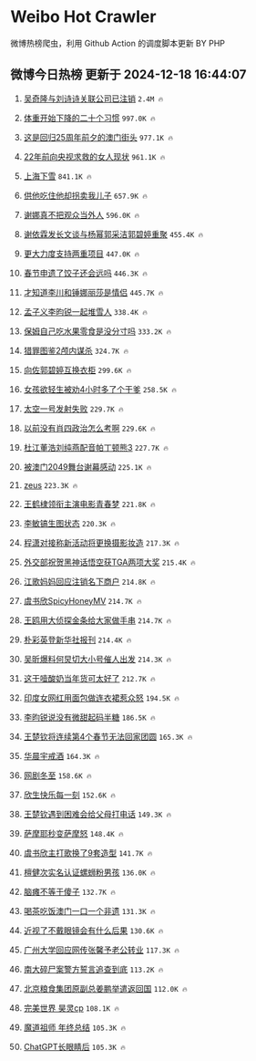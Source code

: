 # Weibo Hot Crawler 



微博热榜爬虫，利用 Github Action 的调度脚本更新 BY PHP 


## 微博今日热榜 更新于 2024-12-18 16:44:07 
1. [吴奇隆与刘诗诗关联公司已注销](https://s.weibo.com/weibo?q=%23%E5%90%B4%E5%A5%87%E9%9A%86%E4%B8%8E%E5%88%98%E8%AF%97%E8%AF%97%E5%85%B3%E8%81%94%E5%85%AC%E5%8F%B8%E5%B7%B2%E6%B3%A8%E9%94%80%23&t=31&band_rank=1&Refer=top) `2.4M 🔥` 

1. [体重开始下降的二十个习惯](https://s.weibo.com/weibo?q=%23%E4%BD%93%E9%87%8D%E5%BC%80%E5%A7%8B%E4%B8%8B%E9%99%8D%E7%9A%84%E4%BA%8C%E5%8D%81%E4%B8%AA%E4%B9%A0%E6%83%AF%23&t=31&band_rank=2&Refer=top) `997.0K 🔥` 

1. [这是回归25周年前夕的澳门街头](https://s.weibo.com/weibo?q=%23%E8%BF%99%E6%98%AF%E5%9B%9E%E5%BD%9225%E5%91%A8%E5%B9%B4%E5%89%8D%E5%A4%95%E7%9A%84%E6%BE%B3%E9%97%A8%E8%A1%97%E5%A4%B4%23&t=31&band_rank=3&Refer=top) `977.1K 🔥` 

1. [22年前向央视求救的女人现状](https://s.weibo.com/weibo?q=%2322%E5%B9%B4%E5%89%8D%E5%90%91%E5%A4%AE%E8%A7%86%E6%B1%82%E6%95%91%E7%9A%84%E5%A5%B3%E4%BA%BA%E7%8E%B0%E7%8A%B6%23&t=31&band_rank=4&Refer=top) `961.1K 🔥` 

1. [上海下雪](https://s.weibo.com/weibo?q=%E4%B8%8A%E6%B5%B7%E4%B8%8B%E9%9B%AA&t=31&band_rank=5&Refer=top) `841.1K 🔥` 

1. [供他吃住他却拐卖我儿子](https://s.weibo.com/weibo?q=%23%E4%BE%9B%E4%BB%96%E5%90%83%E4%BD%8F%E4%BB%96%E5%8D%B4%E6%8B%90%E5%8D%96%E6%88%91%E5%84%BF%E5%AD%90%23&t=31&band_rank=6&Refer=top) `657.9K 🔥` 

1. [谢娜真不把观众当外人](https://s.weibo.com/weibo?q=%E8%B0%A2%E5%A8%9C%E7%9C%9F%E4%B8%8D%E6%8A%8A%E8%A7%82%E4%BC%97%E5%BD%93%E5%A4%96%E4%BA%BA&t=31&band_rank=7&Refer=top) `596.0K 🔥` 

1. [谢依霖发长文谈与杨幂郭采洁郭碧婷重聚](https://s.weibo.com/weibo?q=%23%E8%B0%A2%E4%BE%9D%E9%9C%96%E5%8F%91%E9%95%BF%E6%96%87%E8%B0%88%E4%B8%8E%E6%9D%A8%E5%B9%82%E9%83%AD%E9%87%87%E6%B4%81%E9%83%AD%E7%A2%A7%E5%A9%B7%E9%87%8D%E8%81%9A%23&t=31&band_rank=8&Refer=top) `455.4K 🔥` 

1. [更大力度支持两重项目](https://s.weibo.com/weibo?q=%23%E6%9B%B4%E5%A4%A7%E5%8A%9B%E5%BA%A6%E6%94%AF%E6%8C%81%E4%B8%A4%E9%87%8D%E9%A1%B9%E7%9B%AE%23&t=31&band_rank=9&Refer=top) `447.0K 🔥` 

1. [春节申遗了饺子还会远吗](https://s.weibo.com/weibo?q=%23%E6%98%A5%E8%8A%82%E7%94%B3%E9%81%97%E4%BA%86%E9%A5%BA%E5%AD%90%E8%BF%98%E4%BC%9A%E8%BF%9C%E5%90%97%23&t=31&band_rank=10&Refer=top) `446.3K 🔥` 

1. [才知道李川和锤娜丽莎是情侣](https://s.weibo.com/weibo?q=%E6%89%8D%E7%9F%A5%E9%81%93%E6%9D%8E%E5%B7%9D%E5%92%8C%E9%94%A4%E5%A8%9C%E4%B8%BD%E8%8E%8E%E6%98%AF%E6%83%85%E4%BE%A3&t=31&band_rank=11&Refer=top) `445.7K 🔥` 

1. [孟子义李昀锐一起堆雪人](https://s.weibo.com/weibo?q=%23%E5%AD%9F%E5%AD%90%E4%B9%89%E6%9D%8E%E6%98%80%E9%94%90%E4%B8%80%E8%B5%B7%E5%A0%86%E9%9B%AA%E4%BA%BA%23&t=31&band_rank=12&Refer=top) `338.4K 🔥` 

1. [保姆自己吃水果零食是没分寸吗](https://s.weibo.com/weibo?q=%23%E4%BF%9D%E5%A7%86%E8%87%AA%E5%B7%B1%E5%90%83%E6%B0%B4%E6%9E%9C%E9%9B%B6%E9%A3%9F%E6%98%AF%E6%B2%A1%E5%88%86%E5%AF%B8%E5%90%97%23&t=31&band_rank=13&Refer=top) `333.2K 🔥` 

1. [猎罪图鉴2颅内谋杀](https://s.weibo.com/weibo?q=%23%E7%8C%8E%E7%BD%AA%E5%9B%BE%E9%89%B42%E9%A2%85%E5%86%85%E8%B0%8B%E6%9D%80%23&t=31&band_rank=14&Refer=top) `324.7K 🔥` 

1. [向佐郭碧婷互换衣柜](https://s.weibo.com/weibo?q=%E5%90%91%E4%BD%90%E9%83%AD%E7%A2%A7%E5%A9%B7%E4%BA%92%E6%8D%A2%E8%A1%A3%E6%9F%9C&t=31&band_rank=15&Refer=top) `299.6K 🔥` 

1. [女孩欲轻生被劝4小时多了个干爹](https://s.weibo.com/weibo?q=%23%E5%A5%B3%E5%AD%A9%E6%AC%B2%E8%BD%BB%E7%94%9F%E8%A2%AB%E5%8A%9D4%E5%B0%8F%E6%97%B6%E5%A4%9A%E4%BA%86%E4%B8%AA%E5%B9%B2%E7%88%B9%23&t=31&band_rank=16&Refer=top) `258.5K 🔥` 

1. [太空一号发射失败](https://s.weibo.com/weibo?q=%23%E5%A4%AA%E7%A9%BA%E4%B8%80%E5%8F%B7%E5%8F%91%E5%B0%84%E5%A4%B1%E8%B4%A5%23&t=31&band_rank=17&Refer=top) `229.7K 🔥` 

1. [以前没有肖四政治怎么考啊](https://s.weibo.com/weibo?q=%E4%BB%A5%E5%89%8D%E6%B2%A1%E6%9C%89%E8%82%96%E5%9B%9B%E6%94%BF%E6%B2%BB%E6%80%8E%E4%B9%88%E8%80%83%E5%95%8A&t=31&band_rank=18&Refer=top) `229.6K 🔥` 

1. [杜江董浩刘纯燕配音帕丁顿熊3](https://s.weibo.com/weibo?q=%23%E6%9D%9C%E6%B1%9F%E8%91%A3%E6%B5%A9%E5%88%98%E7%BA%AF%E7%87%95%E9%85%8D%E9%9F%B3%E5%B8%95%E4%B8%81%E9%A1%BF%E7%86%8A3%23&t=31&band_rank=19&Refer=top) `227.7K 🔥` 

1. [被澳门2049舞台谢幕感动](https://s.weibo.com/weibo?q=%23%E8%A2%AB%E6%BE%B3%E9%97%A82049%E8%88%9E%E5%8F%B0%E8%B0%A2%E5%B9%95%E6%84%9F%E5%8A%A8%23&t=31&band_rank=20&Refer=top) `225.1K 🔥` 

1. [zeus](https://s.weibo.com/weibo?q=zeus&t=31&band_rank=21&Refer=top) `223.3K 🔥` 

1. [王鹤棣领衔主演电影青春梦](https://s.weibo.com/weibo?q=%23%E7%8E%8B%E9%B9%A4%E6%A3%A3%E9%A2%86%E8%A1%94%E4%B8%BB%E6%BC%94%E7%94%B5%E5%BD%B1%E9%9D%92%E6%98%A5%E6%A2%A6%23&t=31&band_rank=22&Refer=top) `221.8K 🔥` 

1. [李敏镐生图状态](https://s.weibo.com/weibo?q=%E6%9D%8E%E6%95%8F%E9%95%90%E7%94%9F%E5%9B%BE%E7%8A%B6%E6%80%81&t=31&band_rank=23&Refer=top) `220.3K 🔥` 

1. [程潇对接称新活动将更换摄影妆造](https://s.weibo.com/weibo?q=%23%E7%A8%8B%E6%BD%87%E5%AF%B9%E6%8E%A5%E7%A7%B0%E6%96%B0%E6%B4%BB%E5%8A%A8%E5%B0%86%E6%9B%B4%E6%8D%A2%E6%91%84%E5%BD%B1%E5%A6%86%E9%80%A0%23&t=31&band_rank=24&Refer=top) `217.3K 🔥` 

1. [外交部祝贺黑神话悟空获TGA两项大奖](https://s.weibo.com/weibo?q=%23%E5%A4%96%E4%BA%A4%E9%83%A8%E7%A5%9D%E8%B4%BA%E9%BB%91%E7%A5%9E%E8%AF%9D%E6%82%9F%E7%A9%BA%E8%8E%B7TGA%E4%B8%A4%E9%A1%B9%E5%A4%A7%E5%A5%96%23&t=31&band_rank=25&Refer=top) `215.4K 🔥` 

1. [江歌妈妈回应注销名下商户](https://s.weibo.com/weibo?q=%23%E6%B1%9F%E6%AD%8C%E5%A6%88%E5%A6%88%E5%9B%9E%E5%BA%94%E6%B3%A8%E9%94%80%E5%90%8D%E4%B8%8B%E5%95%86%E6%88%B7%23&t=31&band_rank=26&Refer=top) `214.8K 🔥` 

1. [虞书欣SpicyHoneyMV](https://s.weibo.com/weibo?q=%E8%99%9E%E4%B9%A6%E6%AC%A3SpicyHoneyMV&t=31&band_rank=27&Refer=top) `214.7K 🔥` 

1. [王鸥用大侦探金条给大家做手串](https://s.weibo.com/weibo?q=%23%E7%8E%8B%E9%B8%A5%E7%94%A8%E5%A4%A7%E4%BE%A6%E6%8E%A2%E9%87%91%E6%9D%A1%E7%BB%99%E5%A4%A7%E5%AE%B6%E5%81%9A%E6%89%8B%E4%B8%B2%23&t=31&band_rank=28&Refer=top) `214.7K 🔥` 

1. [朴彩英登新华社报刊](https://s.weibo.com/weibo?q=%23%E6%9C%B4%E5%BD%A9%E8%8B%B1%E7%99%BB%E6%96%B0%E5%8D%8E%E7%A4%BE%E6%8A%A5%E5%88%8A%23&t=31&band_rank=29&Refer=top) `214.4K 🔥` 

1. [吴昕爆料何炅切大小号催人出发](https://s.weibo.com/weibo?q=%23%E5%90%B4%E6%98%95%E7%88%86%E6%96%99%E4%BD%95%E7%82%85%E5%88%87%E5%A4%A7%E5%B0%8F%E5%8F%B7%E5%82%AC%E4%BA%BA%E5%87%BA%E5%8F%91%23&t=31&band_rank=30&Refer=top) `214.3K 🔥` 

1. [这干噎酸奶当年货可太好了](https://s.weibo.com/weibo?q=%E8%BF%99%E5%B9%B2%E5%99%8E%E9%85%B8%E5%A5%B6%E5%BD%93%E5%B9%B4%E8%B4%A7%E5%8F%AF%E5%A4%AA%E5%A5%BD%E4%BA%86&t=31&band_rank=31&Refer=top) `212.7K 🔥` 

1. [印度女网红用面包做连衣裙惹众怒](https://s.weibo.com/weibo?q=%23%E5%8D%B0%E5%BA%A6%E5%A5%B3%E7%BD%91%E7%BA%A2%E7%94%A8%E9%9D%A2%E5%8C%85%E5%81%9A%E8%BF%9E%E8%A1%A3%E8%A3%99%E6%83%B9%E4%BC%97%E6%80%92%23&t=31&band_rank=32&Refer=top) `194.5K 🔥` 

1. [李昀锐说没有微甜起码半糖](https://s.weibo.com/weibo?q=%E6%9D%8E%E6%98%80%E9%94%90%E8%AF%B4%E6%B2%A1%E6%9C%89%E5%BE%AE%E7%94%9C%E8%B5%B7%E7%A0%81%E5%8D%8A%E7%B3%96&t=31&band_rank=33&Refer=top) `186.5K 🔥` 

1. [王楚钦将连续第4个春节无法回家团圆](https://s.weibo.com/weibo?q=%23%E7%8E%8B%E6%A5%9A%E9%92%A6%E5%B0%86%E8%BF%9E%E7%BB%AD%E7%AC%AC4%E4%B8%AA%E6%98%A5%E8%8A%82%E6%97%A0%E6%B3%95%E5%9B%9E%E5%AE%B6%E5%9B%A2%E5%9C%86%23&t=31&band_rank=34&Refer=top) `165.3K 🔥` 

1. [华晨宇戒酒](https://s.weibo.com/weibo?q=%E5%8D%8E%E6%99%A8%E5%AE%87%E6%88%92%E9%85%92&t=31&band_rank=35&Refer=top) `164.3K 🔥` 

1. [网剧冬至](https://s.weibo.com/weibo?q=%E7%BD%91%E5%89%A7%E5%86%AC%E8%87%B3&t=31&band_rank=36&Refer=top) `158.6K 🔥` 

1. [欣生快乐每一刻](https://s.weibo.com/weibo?q=%23%E6%AC%A3%E7%94%9F%E5%BF%AB%E4%B9%90%E6%AF%8F%E4%B8%80%E5%88%BB%23&t=31&band_rank=37&Refer=top) `152.6K 🔥` 

1. [王楚钦遇到困难会给父母打电话](https://s.weibo.com/weibo?q=%23%E7%8E%8B%E6%A5%9A%E9%92%A6%E9%81%87%E5%88%B0%E5%9B%B0%E9%9A%BE%E4%BC%9A%E7%BB%99%E7%88%B6%E6%AF%8D%E6%89%93%E7%94%B5%E8%AF%9D%23&t=31&band_rank=38&Refer=top) `149.3K 🔥` 

1. [萨摩耶秒变萨摩怒](https://s.weibo.com/weibo?q=%E8%90%A8%E6%91%A9%E8%80%B6%E7%A7%92%E5%8F%98%E8%90%A8%E6%91%A9%E6%80%92&t=31&band_rank=39&Refer=top) `148.4K 🔥` 

1. [虞书欣主打歌换了9套造型](https://s.weibo.com/weibo?q=%E8%99%9E%E4%B9%A6%E6%AC%A3%E4%B8%BB%E6%89%93%E6%AD%8C%E6%8D%A2%E4%BA%869%E5%A5%97%E9%80%A0%E5%9E%8B&t=31&band_rank=40&Refer=top) `141.7K 🔥` 

1. [檀健次实名认证螺蛳粉男孩](https://s.weibo.com/weibo?q=%E6%AA%80%E5%81%A5%E6%AC%A1%E5%AE%9E%E5%90%8D%E8%AE%A4%E8%AF%81%E8%9E%BA%E8%9B%B3%E7%B2%89%E7%94%B7%E5%AD%A9&t=31&band_rank=41&Refer=top) `136.0K 🔥` 

1. [脑瘫不等于傻子](https://s.weibo.com/weibo?q=%E8%84%91%E7%98%AB%E4%B8%8D%E7%AD%89%E4%BA%8E%E5%82%BB%E5%AD%90&t=31&band_rank=42&Refer=top) `132.7K 🔥` 

1. [喝茶吃饭澳门一口一个非遗](https://s.weibo.com/weibo?q=%23%E5%96%9D%E8%8C%B6%E5%90%83%E9%A5%AD%E6%BE%B3%E9%97%A8%E4%B8%80%E5%8F%A3%E4%B8%80%E4%B8%AA%E9%9D%9E%E9%81%97%23&t=31&band_rank=43&Refer=top) `131.3K 🔥` 

1. [近视了不戴眼镜会有什么后果](https://s.weibo.com/weibo?q=%23%E8%BF%91%E8%A7%86%E4%BA%86%E4%B8%8D%E6%88%B4%E7%9C%BC%E9%95%9C%E4%BC%9A%E6%9C%89%E4%BB%80%E4%B9%88%E5%90%8E%E6%9E%9C%23&t=31&band_rank=44&Refer=top) `130.6K 🔥` 

1. [广州大学回应网传张馨予老公转业](https://s.weibo.com/weibo?q=%23%E5%B9%BF%E5%B7%9E%E5%A4%A7%E5%AD%A6%E5%9B%9E%E5%BA%94%E7%BD%91%E4%BC%A0%E5%BC%A0%E9%A6%A8%E4%BA%88%E8%80%81%E5%85%AC%E8%BD%AC%E4%B8%9A%23&t=31&band_rank=45&Refer=top) `117.3K 🔥` 

1. [南大碎尸案警方誓言追查到底](https://s.weibo.com/weibo?q=%23%E5%8D%97%E5%A4%A7%E7%A2%8E%E5%B0%B8%E6%A1%88%E8%AD%A6%E6%96%B9%E8%AA%93%E8%A8%80%E8%BF%BD%E6%9F%A5%E5%88%B0%E5%BA%95%23&t=31&band_rank=46&Refer=top) `113.2K 🔥` 

1. [北京粮食集团原副总姜鹏举遣返回国](https://s.weibo.com/weibo?q=%23%E5%8C%97%E4%BA%AC%E7%B2%AE%E9%A3%9F%E9%9B%86%E5%9B%A2%E5%8E%9F%E5%89%AF%E6%80%BB%E5%A7%9C%E9%B9%8F%E4%B8%BE%E9%81%A3%E8%BF%94%E5%9B%9E%E5%9B%BD%23&t=31&band_rank=47&Refer=top) `112.0K 🔥` 

1. [完美世界 昊灵cp](https://s.weibo.com/weibo?q=%E5%AE%8C%E7%BE%8E%E4%B8%96%E7%95%8C%20%E6%98%8A%E7%81%B5cp&t=31&band_rank=48&Refer=top) `108.1K 🔥` 

1. [魔道祖师 年终总结](https://s.weibo.com/weibo?q=%E9%AD%94%E9%81%93%E7%A5%96%E5%B8%88%20%E5%B9%B4%E7%BB%88%E6%80%BB%E7%BB%93&t=31&band_rank=49&Refer=top) `105.3K 🔥` 

1. [ChatGPT长眼睛后](https://s.weibo.com/weibo?q=ChatGPT%E9%95%BF%E7%9C%BC%E7%9D%9B%E5%90%8E&t=31&band_rank=50&Refer=top) `105.3K 🔥` 

